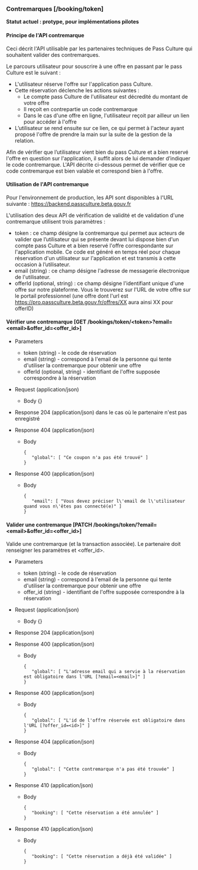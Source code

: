 ### Contremarques [/booking/token]

**Statut actuel : protype, pour implémentations pilotes**

#### Principe de l'API contremarque

Ceci décrit l'API utilisable par les partenaires techniques de Pass Culture qui souhaitent valider des contremarques.

Le parcours utilisateur pour souscrire à une offre en passant par le pass Culture est le suivant :
+ L'utilisateur réserve l'offre sur l'application pass Culture. 
+ Cette réservation déclenche les actions suivantes :
  + Le compte pass Culture de l'utilisateur est décredité du montant de votre offre
  + Il reçoit en contrepartie un code contremarque
  + Dans le cas d'une offre en ligne, l'utilisateur reçoit par ailleur un lien pour accéder à l'offre
+ L’utilisateur se rend ensuite sur ce lien, ce qui permet à l'acteur ayant proposé l'offre de prendre la main sur la suite de la gestion de la relation. 

Afin de vérifier que l’utilisateur vient bien du pass Culture et a bien reservé l'offre en question sur l'application, il suffit alors de lui demander d’indiquer le code contremarque. L'API décrite ci-dessous permet de vérifier que ce code contremarque est bien valable et correspond bien à l'offre. 

#### Utilisation de l'API contremarque

Pour l'environnement de production, les API sont disponibles à l'URL suivante : https://backend.passculture.beta.gouv.fr

L'utilisation des deux API de vérification de validité et de validation d'une contremarque utilisent trois paramètres :
  + token : ce champ désigne la contremarque qui permet aux acteurs de valider que l’utilisateur qui se présente devant lui dispose bien d'un compte pass Culture et a bien reservé l'offre correspondante sur l'application mobile. Ce code est généré en temps réel pour chaque réservation d'un utilisateur sur l'application et est transmis à cette occasion à l’utilisateur.
  + email (string) : ce champ désigne l'adresse de messagerie électronique de l'utilisateur.
  + offerId (optional, string) : ce champ désigne l'identifiant unique d'une offre sur notre plateforme. Vous le trouverez sur l'URL de votre offre sur le portail professionnel (une offre dont l'url est https://pro.passculture.beta.gouv.fr/offres/XX aura ainsi XX pour offerID)

#### Vérifier une contremarque [GET /bookings/token/\<token\>?email=\<email\>&offer_id=\<offer_id\>]

+ Parameters

  + token (string) - le code de réservation
  + email (string) - correspond à l'email de la personne qui tente d'utiliser la contremarque pour obtenir une offre
  + offerId (optional, string) - identifiant de l'offre supposée correspondre à la réservation

+ Request (application/json)

    + Body {}

+ Response 204 (application/json) dans le cas où le partenaire n'est pas enregistré
            
+ Response 404 (application/json)

    + Body

          {
             "global": [ "Ce coupon n'a pas été trouvé" ]
          }

+ Response 400 (application/json)

    + Body
    
          {
             "email": [ "Vous devez préciser l\'email de l\'utilisateur quand vous n\'êtes pas connecté(e)" ]
          }

#### Valider une contremarque [PATCH /bookings/token/<token>?email=\<email\>&offer_id=\<offer_id\>]

Valide une contremarque (et la transaction associée). Le partenaire doit renseigner les paramètres <email> et <offer_id>.

+ Parameters
  + token (string) - le code de réservation
  + email (string) - correspond à l'email de la personne qui tente d'utiliser la contremarque pour obtenir une offre
  + offer_id (string) - identifiant de l'offre supposée correspondre à la réservation

+ Request (application/json)

    + Body {}

+ Response 204 (application/json)

+ Response 400 (application/json)

    + Body
    
          {
             "global": [ "L'adresse email qui a servie à la réservation est obligatoire dans l'URL [?email=<email>]" ]
          }

+ Response 400 (application/json)

    + Body

          {
             "global": [ "L'id de l'offre réservée est obligatoire dans l'URL [?offer_id=<id>]" ]
          }
    
+ Response 404 (application/json)

    + Body

          {
             "global": [ "Cette contremarque n'a pas été trouvée" ]
          }

+ Response 410 (application/json)

    + Body

          {
             "booking": [ "Cette réservation a été annulée" ]
          }


+ Response 410 (application/json)

    + Body

          {
             "booking": [ "Cette réservation a déjà été validée" ]
          }
 
